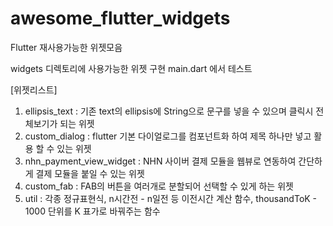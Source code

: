 # awesome_flutter_widgets

Flutter 재사용가능한 위젯모음

widgets 디렉토리에 사용가능한 위젯 구현
main.dart 에서 테스트

[위젯리스트]
1. ellipsis_text : 기존 text의 ellipsis에 String으로 문구를 넣을 수 있으며 클릭시 전체보기가 되는 위젯
2. custom_dialog : flutter 기본 다이얼로그를 컴포넌트화 하여 제목 하나만 넣고 활용 할 수 있는 위젯
3. nhn_payment_view_widget : NHN 사이버 결제 모듈을 웹뷰로 연동하여 간단하게 결제 모듈을 붙일 수 있는 위젯
4. custom_fab : FAB의 버튼을 여러개로 분할되어 선택할 수 있게 하는 위젯
5. util : 각종 정규표현식, n시간전 - n일전 등 이전시간 계산 함수, thousandToK - 1000 단위를 K 표가로 바꿔주는 함수
